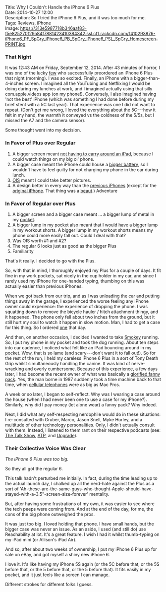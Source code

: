 Title: Why I Couldn't Handle the iPhone 6 Plus  
Date: 2014-10-27 12:00  
Description: So I tried the iPhone 6 Plus, and it was too much for me.  
Tags: Reviews, iPhone  
Image: https://313e5987718b346aaf83-f5e825270f29a84f7881423410384342.ssl.cf1.rackcdn.com/1410293876-iPhone6_PF_SpGry_iPhone6_PB_SpGry_iPhone6_PSL_SpGry_Homescreen-PRINT.jpg  

### That Night

It was 12:43 AM on Friday, September 12, 2014. After 43 minutes of horror, I was one of the lucky [few][cnet] who successfully preordered an iPhone 6 Plus that night (morning). I was so excited. Finally, an iPhone with a bigger-than-4-inches screen. I imagined all the YouTubing and Netflixing I would be doing during my lunches at work, and I imagined actually using that silly com.apple.videos app (on my phone!). Conversely, I also imagined having 'not the best' iPhone (which was something I had done before during my brief stent with a 5C last year). That experience was one I did not want to repeat. (Don't get me wrong, I loved the everything about the 5C---how it felt in my hand, the warmth it conveyed vs the coldness of the 5/5s, but I missed the A7 and the camera sensor).

Some thought went into my decision.

### In Favor of Plus over Regular

1. A bigger screen meant [not having to carry around an iPad][gottabemobile], because I could watch things on my big ol' phone.
2. A bigger case meant the iPhone could house a [bigger battery][bgr], so I wouldn't have to feel guilty for not charging my phone in the car during lunch.
3. [OIS][youtube] meant I could take better pictures.
4. A design better in every way than the [previous iPhones][sonnydickson] (except for the [original iPhone][wikipedia]. That thing was a [beaut][archive].)
Adventure

### In Favor of Regular over Plus

1. A bigger screen and a bigger case meant ... a bigger lump of metal in my [pocket][gottabemobile 2].
2. A bigger lump in my pocket also meant that I would have a bigger lump in my workout shorts. A bigger lump in my workout shorts means my phone could more easily fall out. Could I deal with that?
3. Was OIS worth #1 and #2? 
4. The regular 6 looks just as good as the bigger Plus
5. Familiarity

That's it really. I decided to go with the Plus. 

So, with that in mind, I thoroughly enjoyed my Plus for a couple of days. It fit fine in my work pockets, sat nicely in the cup holder in my car, and since I rarely used my iPhone for one-handed typing, thumbing on this was actually easier than previous iPhones. 

When we got back from our trip, and as I was unloading the car and putting things away in the garage, I experienced the worse feeling any iPhone owner could experience: the experience of dropping the phone. I was squatting down to remove the bicycle hauler / hitch attachment thingy, and it happened. The phone only fell about two inches from the ground, but it still hurt my soul to watch it happen in slow motion. Man, I had to get a case for this thing. So I ordered [one][apple] that day.

And then, on another occasion,  I decided I wanted to take [Smokey][twitter] running. So, I put my phone in my pocket and took the dog running. About ten steps into our cadence, I noticed what felt like an iPad bouncing around in my pocket. Wow, that is so lame (and scary---don't want it to fall out!). So for the rest of the run, I held my careless iPhone 6 Plus in a sort of Tony Death Grip whilst simultaneously handling the canine. It was kind of nerve-wracking and overly cumbersome. Because of this experience, a few days later, I had become the recent owner of what was basically a [glorified fanny pack][spibelt]. Yes, the man borne in 1987 suddenly took a time machine back to that time, when [cellular telephones][francemovil] were as big as Mac Pros. 

A week or so later, I began to self-reflect. Why was I wearing a case around the house (when I had never been one to use a case for my iPhone?). Similarly, why did I pay money (let alone wear) a fanny pack? Why indeed.

Next, I did what any self-respecting nerdophile would do in these situations: I re-consulted with Gruber, Marco, Jason Snell, Myke Hurley, and a multitude of other technology personalities. Only, I didn't actually consult with them. Instead, I listened to them rant on their respective podcasts (see: [The Talk Show][daringfireball], [ATP][atp], and [Upgrade][relay]).

### Their Collective Voice Was Clear

*The iPhone 6 Plus was too big.*

So they all got the regular 6.

This talk hadn't perturbed me initially. In fact, during the time leading up to the actual launch day, I chalked up all the nerd-hate against the Plus as a sort of 'Ah-these-are-the-same-guys-who-thought-Apple-should-have-stayed-with-a-3.5"-screen-size-forever' mentality. 

But, after having some frustrations of my own, it was easier to see where the tech peeps were coming from. And at the end of the day, for me, the cons of the big phone outweighed the pros.

It was just too big. I loved holding that phone. I have small hands, but the bigger case was never an issue. As an aside, I used (and still do) use Reachability at lot. It's a great feature. I wish I had it whilst thumb-typing on my iPad mini (or Allison's iPad Air).

And so, after about two weeks of ownership, I put my iPhone 6 Plus up for sale on eBay, and got myself a shiny new iPhone 6. 

I love it. It's like having my iPhone 5S again (or the 5C before that, or the 5S before that, or the 5 before that, or the 5 before that). It fits easily in my pocket, and it just feels like a screen I can manage. 

Different strokes for different folks I guess. 

[apple]: http://store.apple.com/us/product/MGR92ZM/A/iphone-6-plus-silicone-case-black "iPhone 6 Plus Silicone Case from Apple"
[archive]: https://web.archive.org/web/20080119034334/http://www.apple.com/iphone/gallery/index2.html "iPhone gallery on Apple's website from 2008"
[atp]: http://atp.fm/episodes/82 "The Accidental Tech Podcast, episode 82"
[bgr]: http://bgr.com/2014/09/22/iphone-6-vs-iphone-6-plus-battery-life/ "Boy Genius Report on the new iPhones"
[cnet]: http://www.cnet.com/news/apple-iphone-6-preorders/ "Cnet on iPhone 6 preorders"
[daringfireball]: http://daringfireball.net/thetalkshow/2014/09/19/ep-095 "The Talk Show, episode 95"
[francemovil]: http://www.francemovil.do/media/motorola8000x.jpg "'Smartphone' (?)"
[gottabemobile]: http://www.gottabemobile.com/2014/10/04/can-iphone-6-plus-replace-your-ipad-mini-with-retina/ "iPhone 6 Plus as replacement for iPad mini?"
[gottabemobile 2]: http://www.gottabemobile.com/2014/09/15/iphone-6-iphone-6-plus-pocket-test-video/ "iPhone 6 and 6 Plus pocket test"
[relay]: http://relay.fm/upgrade/1 "Upgrade podcast, episode 1"
[sonnydickson]: http://sonnydickson.com/2014/05/22/a-visual-look-at-apples-iphone-6-vs-previous-iphones/ "Visual look at iPhone 6 vs previous iPhones"
[spibelt]: http://www.spibelt.com/products/spibelt/large-pocket-spibelt "Fanny pack that I bought because my friend has it"
[twitter]: https://twitter.com/smokeythedingo "Smokey on Twitter"
[wikipedia]: https://en.wikipedia.org/wiki/IPhone_(1st_generation) "Wikipedia: the original iPhone"
[youtube]: http://www.youtube.com/watch?v=0uA_IbqRlKc "YouTube: 'Apple iPhone 6 Plus | OIS Test'"